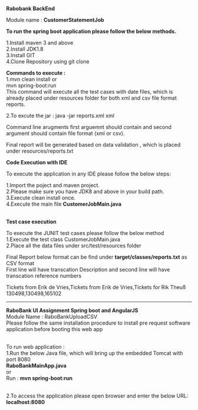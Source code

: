<b>Rabobank BackEnd</b>

Module name :
<b>CustomerStatementJob</b>

<b>To run the spring boot application please follow the below methods.</b>

1.Install maven 3 and above <br/>
2.Install JDK1.8<br/>
3.Install GIT<br/>
4.Clone Repository using git clone <URL>
 
<b>Commands to execute :</b> <br/>
1.mvn clean install  or <br/>
mvn spring-boot:run <br>
This command will execute all the test cases with date files, which is already placed under resources folder for both xml and csv file format reports.

2.To excute the jar :
java -jar <jar-file-location> reports.xml xml
  
Command line arugments first arguemnt should contain <filename> and second argument should contain file format (xml or csv).

Final report will be generated based on data validation , which is placed under resources/reports.txt


<b>Code Execution with IDE</b>

To execute the application in any IDE please follow the below steps:

1.Import the poject and maven project.<br/>
2.Please make sure you have JDK8 and above in your build path.<br/>
3.Execute clean install once.<br/>
4.Execute the main file <b>CustomerJobMain.java</b>
 
<br/>
<b>Test case execution</b>
 
 To execute the JUNIT test cases please follow the below method<br/>
 1.Execute the test class CustomerJobMain.java <br/>
 2.Place all the data files under src/test/resources folder <br/>
 
 Final Report below format can be find under <b>target/classes/reports.txt</b> as CSV format  <br/>
 First line will have transcation Description and second line will have transcation reference numbers<br/>
 
 Tickets from Erik de Vries,Tickets from Erik de Vries,Tickets for Rik Theuß
 130498,130498,165102

 ---------------------------------------------------------------------------------------
 
 <b> RaboBank UI Assignment Spring boot and AngularJS</b>
 <br/>
 Module Name : RaboBankUploadCSV <br/>
 Please follow the same installation procedure to install pre request software application before booting this web app

 <br/>
 To run web application : <br/>
 1.Run the below Java file, which will bring up the embedded Tomcat with port 8080 <br/>
 <b>RaboBankMainApp.java</b> <br/>
 or<br/>
 Run : <b>mvn spring-boot:run </b> <br/>
 <br/>
 
 2.To access the application please open browser and enter the below URL:
 <br/>
 <b>localhost:8080<b>
 
 
